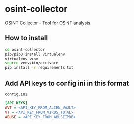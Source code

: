 # osint-collector
OSINT Collector - Tool for OSINT analysis

## How to install

```bash
cd osint-collector
pip/pip3 install virtualenv
virtualenv venv
source venv/bin/activate
pip install -r requirements.txt
```

## Add API keys to config ini in this format
`config.ini`

```ini
[API_KEYS]
AVT = <API_KEY_FROM_ALIEN_VAULT>
VT = <API_KEY_FROM_VIRUS_TOTAL>
ABUSE = <API_KEY_FROM_ABUSEIPDB>
```
